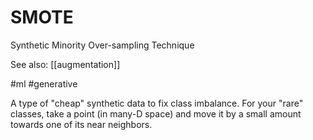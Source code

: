 # SMOTE

Synthetic Minority Over-sampling Technique

See also: [[augmentation]]

#ml #generative


A type of "cheap" synthetic data to fix class imbalance. For your "rare" classes, take a point (in many-D space) and move it by a small amount towards one of its near neighbors.
